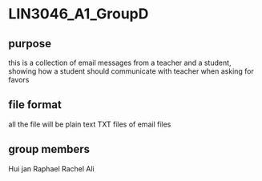 # LIN3046_A1_GroupD

## purpose
this is a collection of email messages from a teacher and a student, showing how a student should communicate with teacher when asking for favors 

## file format 
all the file will be plain text TXT files of email files

## group members 
Hui jan 
Raphael 
Rachel 
Ali 
